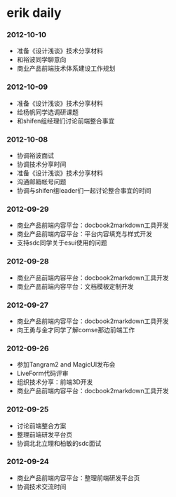 erik daily
==============


### 2012-10-10 ###

+ 准备《设计浅谈》技术分享材料
+ 和裕波同学聊意向
+ 商业产品前端技术体系建设工作规划

### 2012-10-09 ###

+ 准备《设计浅谈》技术分享材料
+ 给杨帆同学选调研课题
+ 和shifen组经理们讨论前端整合事宜


### 2012-10-08 ###

+ 协调裕波面试
+ 协调技术分享时间
+ 准备《设计浅谈》技术分享材料
+ 沟通邮箱帐号问题
+ 协调与shifen组leader们一起讨论整合事宜的时间


### 2012-09-29 ###

+ 商业产品前端内容平台：docbook2markdown工具开发
+ 商业产品前端内容平台：平台内容填充与样式开发
+ 支持sdc同学关于esui使用的问题

### 2012-09-28 ###

+ 商业产品前端内容平台：docbook2markdown工具开发
+ 商业产品前端内容平台：文档模板定制开发

### 2012-09-27 ###

+ 商业产品前端内容平台：docbook2markdown工具开发
+ 向王勇与金才同学了解comse那边前端工作

### 2012-09-26 ###

+ 参加Tangram2 and MagicUI发布会
+ LiveForm代码评审
+ 组织技术分享：前端3D开发
+ 商业产品前端内容平台：docbook2markdown工具开发

### 2012-09-25 ###

+ 讨论前端整合方案
+ 整理前端研发平台页
+ 协调北北立理和柏敏的sdc面试

### 2012-09-24 ###

+ 商业产品前端内容平台：整理前端研发平台页
+ 协调技术交流时间
